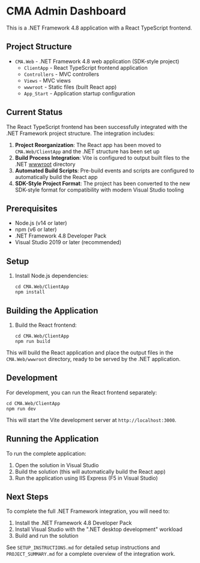 # CMA Admin Dashboard

This is a .NET Framework 4.8 application with a React TypeScript frontend.

## Project Structure

- `CMA.Web` - .NET Framework 4.8 web application (SDK-style project)
  - `ClientApp` - React TypeScript frontend application
  - `Controllers` - MVC controllers
  - `Views` - MVC views
  - `wwwroot` - Static files (built React app)
  - `App_Start` - Application startup configuration

## Current Status

The React TypeScript frontend has been successfully integrated with the .NET Framework project structure. The integration includes:

1. **Project Reorganization**: The React app has been moved to `CMA.Web/ClientApp` and the .NET structure has been set up
2. **Build Process Integration**: Vite is configured to output built files to the .NET [wwwroot](file:///C:/Users/mojah/Downloads/CMA/CMA.Web/wwwroot) directory
3. **Automated Build Scripts**: Pre-build events and scripts are configured to automatically build the React app
4. **SDK-Style Project Format**: The project has been converted to the new SDK-style format for compatibility with modern Visual Studio tooling

## Prerequisites

- Node.js (v14 or later)
- npm (v6 or later)
- .NET Framework 4.8 Developer Pack
- Visual Studio 2019 or later (recommended)

## Setup

1. Install Node.js dependencies:
   ```
   cd CMA.Web/ClientApp
   npm install
   ```

## Building the Application

1. Build the React frontend:
   ```
   cd CMA.Web/ClientApp
   npm run build
   ```

This will build the React application and place the output files in the `CMA.Web/wwwroot` directory, ready to be served by the .NET application.

## Development

For development, you can run the React frontend separately:
```
cd CMA.Web/ClientApp
npm run dev
```

This will start the Vite development server at `http://localhost:3000`.

## Running the Application

To run the complete application:
1. Open the solution in Visual Studio
2. Build the solution (this will automatically build the React app)
3. Run the application using IIS Express (F5 in Visual Studio)

## Next Steps

To complete the full .NET Framework integration, you will need to:

1. Install the .NET Framework 4.8 Developer Pack
2. Install Visual Studio with the ".NET desktop development" workload
3. Build and run the solution

See `SETUP_INSTRUCTIONS.md` for detailed setup instructions and `PROJECT_SUMMARY.md` for a complete overview of the integration work.